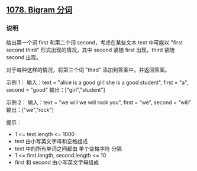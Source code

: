 ## [1078. Bigram 分词](https://leetcode-cn.com/problems/occurrences-after-bigram/)

### 说明
给出第一个词 first 和第二个词 second，考虑在某些文本 text 中可能以 "first second third" 形式出现的情况，其中
second 紧随 first 出现，third 紧随 second 出现。

对于每种这样的情况，将第三个词 "third" 添加到答案中，并返回答案。

示例 1：
输入：text = "alice is a good girl she is a good student", first = "a", second =
"good"
输出：["girl","student"]

示例 2：
输入：text = "we will we will rock you", first = "we", second = "will"
输出：["we","rock"]

提示：
* 1 <= text.length <= 1000
* text 由小写英文字母和空格组成
* text 中的所有单词之间都由 单个空格字符 分隔
* 1 <= first.length, second.length <= 10
* first 和 second 由小写英文字母组成 